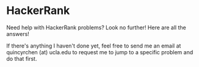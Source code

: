 # HackerRank
Need help with HackerRank problems? Look no further! Here are all the answers!

If there's anything I haven't done yet, feel free to send me an email at quincyrchen (at) ucla.edu to request me to jump to a specific problem and do that first.